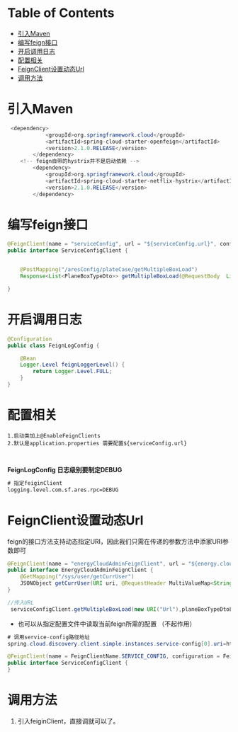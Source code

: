 # Table of Contents

* [引入Maven](#引入maven)
* [编写feign接口](#编写feign接口)
* [开启调用日志](#开启调用日志)
* [配置相关](#配置相关)
* [FeignClient设置动态Url](#feignclient设置动态url)
* [调用方法](#调用方法)






# 引入Maven

```java
 <dependency>
            <groupId>org.springframework.cloud</groupId>
            <artifactId>spring-cloud-starter-openfeign</artifactId>
            <version>2.1.0.RELEASE</version>
        </dependency>
    <!-- feign自带的hystrix并不是启动依赖 -->
        <dependency>
            <groupId>org.springframework.cloud</groupId>
            <artifactId>spring-cloud-starter-netflix-hystrix</artifactId>
            <version>2.1.0.RELEASE</version>
        </dependency>
```



# 编写feign接口

```java
@FeignClient(name = "serviceConfig", url = "${serviceConfig.url}", configuration = FeignLogConfig.class)
public interface ServiceConfigClient {


    @PostMapping("/aresConfig/plateCase/getMultipleBoxLoad")
    Response<List<PlaneBoxTypeDto>> getMultipleBoxLoad(@RequestBody  List<PlaneBoxTypeDto> planeBoxTypeDtoList);

}
```



# 开启调用日志

```java
@Configuration
public class FeignLogConfig {

    @Bean
    Logger.Level feignLoggerLevel() {
        return Logger.Level.FULL;
    }
}
```



# 配置相关

```
1.启动类加上@EnableFeignClients
2.默认是application.properties 需要配置${serviceConfig.url}



```



**FeignLogConfig 日志级别要制定DEBUG**

```xml
# 指定feiginClient
logging.level.com.sf.ares.rpc=DEBUG
```



# FeignClient设置动态Url



feign的接口方法支持动态指定URI，因此我们只需在传递的参数方法中添家URI参数即可

```java
@FeignClient(name = "energyCloudAdminFeignClient", url = "${energy.cloud.url}")
public interface EnergyCloudAdminFeignClient {
	@GetMapping("/sys/user/getCurrUser")
	JSONObject getCurrUser(URI uri, @RequestHeader MultiValueMap<String, String> headers, @RequestParam Map<String, String> bodies);
}

//传入URL
 serviceConfigClient.getMultipleBoxLoad(new URI("Url"),planeBoxTypeDtoList);

```



+ 也可以从指定配置文件中读取当前feign所需的配置 （不起作用）

```java
# 调用service-config路径地址
spring.cloud.discovery.client.simple.instances.service-config[0].uri=http://ares-service-config.intsit.sfcloud.local:1080/

@FeignClient(name = FeignClientName.SERVICE_CONFIG, configuration = FeignLogConfig.class)
public interface ServiceConfigClient {
}
```





# 调用方法

1. 引入feiginClient，直接调就可以了。
